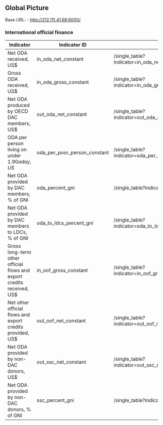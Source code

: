 ## Global Picture
Base URL: - http://212.111.41.68:8000/

### International official finance

Indicator|Indicator ID|Usage Example|
|------------------|----------------------|-----------------------------|
|Net ODA received, US$|in_oda_net_constant|/single_table?indicator=in_oda_net_constant&format=json|
|Gross ODA received, US$|in_oda_gross_constant|/single_table?indicator=in_oda_gross_constant&format=json|
|Net ODA produced by OECD DAC members, US$|out_oda_net_constant|/single_table?indicator=out_oda_net_constant&format=json|
|ODA per person living on under $1.90 a day, US$|oda_per_poor_person_constant|/single_table?indicator=oda_per_poor_person_constant&format=json|
|Net ODA provided by DAC members, % of GNI|oda_percent_gni|/single_table?indicator=oda_percent_gni&format=json|
|Net ODA provided by DAC members to LDCs, % of GNI|oda_to_ldcs_percent_gni|/single_table?indicator=oda_to_ldcs_percent_gni&format=json|
|Gross long-term other official flows and export credits received, US$|in_oof_gross_constant|/single_table?indicator=in_oof_gross_constant&format=json|
|Net other official flows and export credits provided, US$|out_oof_net_constant|/single_table?indicator=out_oof_net_constant&format=json|
|Net ODA provided by non-DAC donors, US$|out_ssc_net_constant|/single_table?indicator=out_ssc_net_constant&format=json|
|Net ODA provided by non-DAC donors, % of GNI|ssc_percent_gni|/single_table?indicator=ssc_percent_gni&format=json|
